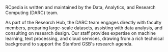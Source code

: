 RCpedia is written and maintained by the Data, Analytics, and Research Computing (DARC) team.

As part of the Research Hub, the DARC team engages directly with faculty members, preparing large-scale datasets, assisting with data analysis, and consulting on research design. Our staff provides expertise on machine learning, text processing, and cloud services, drawing from a rich technical background to support the Stanford GSB's research agenda.
